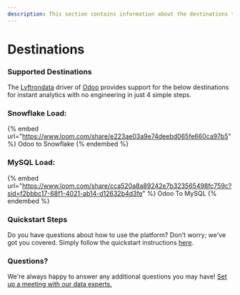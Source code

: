 ```yaml
---
description: This section contains information about the destinations that Odoo supports.
---
```


# Destinations

### Supported Destinations

The [Lyftrondata](https://www.lyftrondata.com/) driver of [Odoo](https://www.lyftrondata.com/integration/finance-analytics/odoo/) provides support for the below destinations for instant analytics with no engineering in just 4 simple steps.

### Snowflake Load:

{% embed url="https://www.loom.com/share/e223ae03a9e74deebd065fe660ca97b5" %}
Odoo to Snowflake
{% endembed %}

### MySQL Load:

{% embed url="https://www.loom.com/share/cca520a8a89242e7b323565498fc759c?sid=f2bbbc17-68f1-4021-ab14-d12632b4d3fe" %}
Odoo To MySQL
{% endembed %}

### Quickstart Steps

Do you have questions about how to use the platform? Don't worry; we've got you covered. Simply follow the quickstart instructions [here](./).

### Questions? <a href="#questions" id="questions"></a>

We're always happy to answer any additional questions you may have! [Set up a meeting with our data experts.](https://www.lyftrondata.com/book-a-meeting/)
